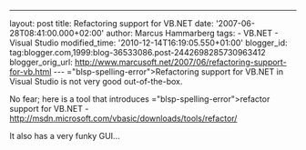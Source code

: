 ---
layout: post
title: Refactoring support for VB.NET date: '2007-06-28T08:41:00.000+02:00'
author: Marcus Hammarberg
tags: -
VB.NET - Visual Studio modified_time: '2010-12-14T16:19:05.550+01:00'
blogger_id: tag:blogger.com,1999:blog-36533086.post-2442698285730963412
blogger_orig_url: http://www.marcusoft.net/2007/06/refactoring-support-for-vb.html ---
<span>="blsp-spelling-error">Refactoring</span> support for VB.NET in
Visual Studio is not very good out-of-the-box.

No fear; here is a tool that introduces <span>="blsp-spelling-error">refactor</span> support for VB.NET -
<http://msdn.microsoft.com/vbasic/downloads/tools/refactor/>

It also has a very funky GUI...
